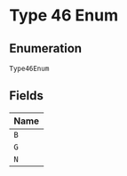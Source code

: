 
# Type 46 Enum

## Enumeration

`Type46Enum`

## Fields

| Name |
|  --- |
| `B` |
| `G` |
| `N` |

